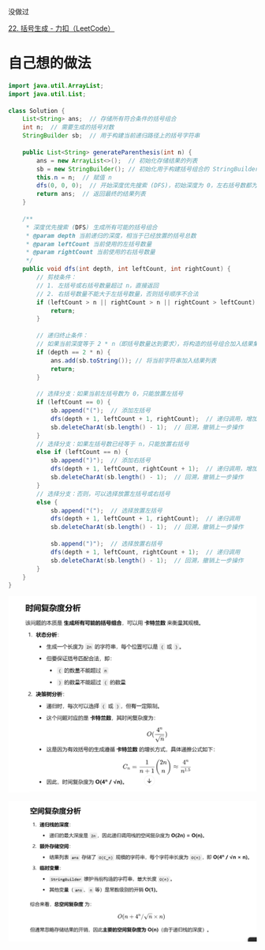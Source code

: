 

没做过



[22. 括号生成 - 力扣（LeetCode）](https://leetcode.cn/problems/generate-parentheses/description/?envType=study-plan-v2&envId=top-100-liked)







# 自己想的做法



```java
import java.util.ArrayList;
import java.util.List;

class Solution {
    List<String> ans;  // 存储所有符合条件的括号组合
    int n;  // 需要生成的括号对数
    StringBuilder sb;  // 用于构建当前递归路径上的括号字符串

    public List<String> generateParenthesis(int n) {
        ans = new ArrayList<>();  // 初始化存储结果的列表
        sb = new StringBuilder(); // 初始化用于构建括号组合的 StringBuilder
        this.n = n;  // 赋值 n
        dfs(0, 0, 0);  // 开始深度优先搜索 (DFS)，初始深度为 0，左右括号数都为 0
        return ans;  // 返回最终的结果列表
    }

    /**
     * 深度优先搜索 (DFS) 生成所有可能的括号组合
     * @param depth 当前递归的深度，相当于已经放置的括号总数
     * @param leftCount 当前使用的左括号数量
     * @param rightCount 当前使用的右括号数量
     */
    public void dfs(int depth, int leftCount, int rightCount) {
        // 剪枝条件：
        // 1. 左括号或右括号数量超过 n，直接返回
        // 2. 右括号数量不能大于左括号数量，否则括号顺序不合法
        if (leftCount > n || rightCount > n || rightCount > leftCount) {
            return;
        }

        // 递归终止条件：
        // 如果当前深度等于 2 * n（即括号数量达到要求），将构造的括号组合加入结果集
        if (depth == 2 * n) {
            ans.add(sb.toString()); // 将当前字符串加入结果列表
            return;
        }

        // 选择分支：如果当前左括号数为 0，只能放置左括号
        if (leftCount == 0) {
            sb.append("(");  // 添加左括号
            dfs(depth + 1, leftCount + 1, rightCount);  // 递归调用，增加左括号计数
            sb.deleteCharAt(sb.length() - 1);  // 回溯，撤销上一步操作
        } 
        // 选择分支：如果左括号数已经等于 n，只能放置右括号
        else if (leftCount == n) {
            sb.append(")");  // 添加右括号
            dfs(depth + 1, leftCount, rightCount + 1);  // 递归调用，增加右括号计数
            sb.deleteCharAt(sb.length() - 1);  // 回溯，撤销上一步操作
        } 
        // 选择分支：否则，可以选择放置左括号或右括号
        else {
            sb.append("(");  // 选择放置左括号
            dfs(depth + 1, leftCount + 1, rightCount);  // 递归调用
            sb.deleteCharAt(sb.length() - 1);  // 回溯，撤销上一步操作

            sb.append(")");  // 选择放置右括号
            dfs(depth + 1, leftCount, rightCount + 1);  // 递归调用
            sb.deleteCharAt(sb.length() - 1);  // 回溯，撤销上一步操作
        }
    }
}

```





![{1DF4E410-9341-47B7-9782-CEB913E819F3}](assets/{1DF4E410-9341-47B7-9782-CEB913E819F3}.png)



![{421DF3FF-7770-4CDB-B5C7-9A272BF26DC5}](assets/{421DF3FF-7770-4CDB-B5C7-9A272BF26DC5}.png)